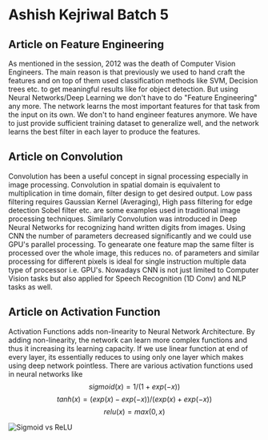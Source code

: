 # Ashish Kejriwal Batch 5
## Article on Feature Engineering
As mentioned in the session, 2012 was the death of Computer Vision Engineers. The main reason is that previously we used to hand craft the features and on top of them used classification methods like SVM, Decision trees etc. to get meaningful results like for object detection. But using Neural Networks/Deep Learning we don't have to do "Feature Engineering" any more. The network learns the most important features for that task from the input on its own. We don't to hand engineer features anymore. We have to just provide sufficient training dataset to generalize well, and the network learns the best filter in each layer to produce the features.

## Article on Convolution
Convolution has been a useful concept in signal processing especially in image processing. Convolution in spatial domain is equivalent to multiplication in time domain, filter design to get desired output. Low pass filtering requires Gaussian Kernel (Averaging), High pass filtering for edge detection Sobel filter etc. are some examples used in traditional image processing techniques. Similarly Convolution was introduced in Deep Neural Networks for recognizing hand written digits from images. Using CNN the number of parameters decreased significantly and we could use GPU's parallel processing. To genearate one feature map the same filter is processed over the whole image, this reduces no. of parameters and similar processing for different pixels is ideal for single instruction multiple data type of processor i.e. GPU's. Nowadays CNN is not just limited to Computer Vision tasks but also applied for Speech Recognition (1D Conv) and NLP tasks as well.

## Article on Activation Function
Activation Functions adds non-linearity to Neural Network Architecture. By adding non-linearity, the network can learn more complex functions and thus it increasing its learning capacity. If we use linear function at end of every layer, its essentially reduces to using only one layer which makes using deep network pointless. There are various activation functions used in neural networks like
$$ sigmoid(x) = 1 / (1+exp(-x))$$
$$ tanh(x) = (exp(x) - exp(-x)) / (exp(x) + exp(-x))$$
$$ relu(x) = max(0,x)$$

![Sigmoid vs ReLU](https://cdn-images-1.medium.com/max/1600/1*XxxiA0jJvPrHEJHD4z893g.png)





















